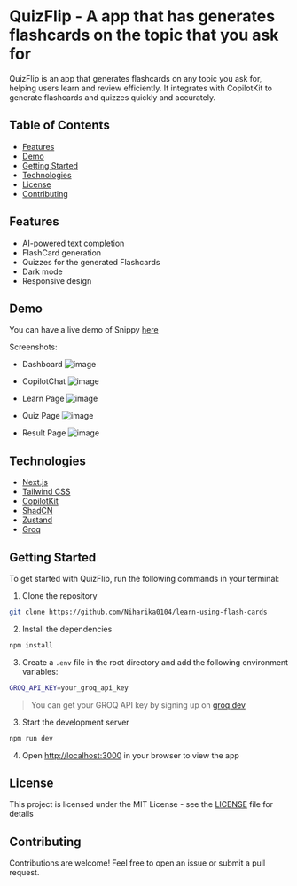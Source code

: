# QuizFlip - A app that has generates flashcards on the topic that you ask for
QuizFlip is an app that generates flashcards on any topic you ask for, helping users learn and review efficiently. It integrates with CopilotKit to generate flashcards and quizzes quickly and accurately.

## Table of Contents
- [Features](#features)
- [Demo](#demo)
- [Getting Started](#getting-started)
- [Technologies](#technologies)
- [License](#license)
- [Contributing](#contributing)

## Features
- AI-powered text completion
- FlashCard generation 
- Quizzes for the generated Flashcards
- Dark mode
- Responsive design

## Demo

You can have a live demo of Snippy [here](https://learn-using-flash-cards.vercel.app)

Screenshots:
- Dashboard
![image](https://github.com/user-attachments/assets/a57059c2-36f9-490c-b115-7d0994882e1b)

- CopilotChat
![image](https://github.com/user-attachments/assets/ede5f7ba-9472-4e18-8666-794815b3384b)

- Learn Page
![image](https://github.com/user-attachments/assets/29cc15c3-5560-4916-94b6-016d3178e5ed)

- Quiz Page
![image](https://github.com/user-attachments/assets/260e1eeb-b7b3-4cb4-8407-9ae123b9fcae)

- Result Page
![image](https://github.com/user-attachments/assets/5d234c22-7a46-4773-8952-f4aaf49038f0)

## Technologies
- [Next.js](https://nextjs.org)
- [Tailwind CSS](https://tailwindcss.com)
- [CopilotKit](https://copilotkit.ai)
- [ShadCN](https://ui.shadcn.com)
- [Zustand](https://zustand.docs.pmnd.rs)
- [Groq](https://groq.com)

## Getting Started
To get started with QuizFlip, run the following commands in your terminal:

1. Clone the repository
```bash
git clone https://github.com/Niharika0104/learn-using-flash-cards
```

2. Install the dependencies
```bash
npm install
```

3. Create a `.env` file in the root directory and add the following environment variables:
```bash
GROQ_API_KEY=your_groq_api_key
```
> You can get your GROQ API key by signing up on [groq.dev](https://groq.com)

3. Start the development server
```bash
npm run dev
```

4. Open [http://localhost:3000](http://localhost:3000) in your browser to view the app

## License
This project is licensed under the MIT License - see the [LICENSE](LICENSE) file for details

## Contributing
Contributions are welcome! Feel free to open an issue or submit a pull request.

